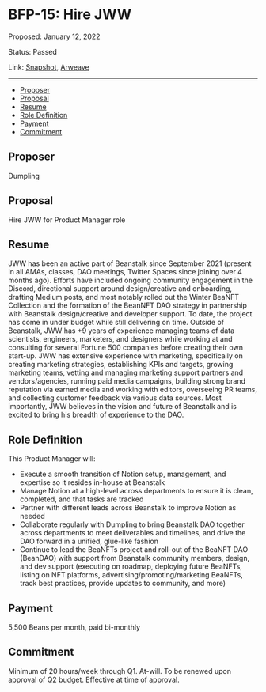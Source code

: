 # BFP-15: Hire JWW

Proposed: January 12, 2022

Status: Passed

Link: [Snapshot](https://snapshot.org/#/beanstalkfarms.eth/proposal/0x186461dc12d21c4171897c55602fc55c7588dfbff37648d3446aa5f8ff569be4), [Arweave](https://arweave.net/tjaMCDsWLxEI6hyJGRjXWrC-uML7wGjXpUlMcqFlJlo)

---

- [Proposer](#proposer)
- [Proposal](#proposal)
- [Resume](#resume)
- [Role Definition](#role-definition)
- [Payment](#payment)
- [Commitment](#commitment)

## Proposer

Dumpling

## Proposal

Hire JWW for Product Manager role

## Resume

JWW has been an active part of Beanstalk since September 2021 (present in all AMAs, classes, DAO meetings, Twitter Spaces since joining over 4 months ago). Efforts have included ongoing community engagement in the Discord, directional support around design/creative and onboarding, drafting Medium posts, and most notably rolled out the Winter BeaNFT Collection and the formation of the BeanNFT DAO strategy in partnership with Beanstalk design/creative and developer support. To date, the project has come in under budget while still delivering on time. Outside of Beanstalk, JWW has +9 years of experience managing teams of data scientists, engineers, marketers, and designers while working at and consulting for several Fortune 500 companies before creating their own start-up. JWW has extensive experience with marketing, specifically on creating marketing strategies, establishing KPIs and targets, growing marketing teams, vetting and managing marketing support partners and vendors/agencies, running paid media campaigns, building strong brand reputation via earned media and working with editors, overseeing PR teams, and collecting customer feedback via various data sources. Most importantly, JWW believes in the vision and future of Beanstalk and is excited to bring his breadth of experience to the DAO.

## Role Definition

This Product Manager will:

- Execute a smooth transition of Notion setup, management, and expertise so it resides in-house at Beanstalk
- Manage Notion at a high-level across departments to ensure it is clean, completed, and that tasks are tracked
- Partner with different leads across Beanstalk to improve Notion as needed
- Collaborate regularly with Dumpling to bring Beanstalk DAO together across departments to meet deliverables and timelines, and drive the DAO forward in a unified, glue-like fashion
- Continue to lead the BeaNFTs project and roll-out of the BeaNFT DAO (BeanDAO) with support from Beanstalk community members, design, and dev support (executing on roadmap, deploying future BeaNFTs, listing on NFT platforms, advertising/promoting/marketing BeaNFTs, track best practices, provide updates to community, and more)

## Payment

5,500 Beans per month, paid bi-monthly

## Commitment

Minimum of 20 hours/week through Q1. At-will. To be renewed upon approval of Q2 budget. Effective at time of approval.
